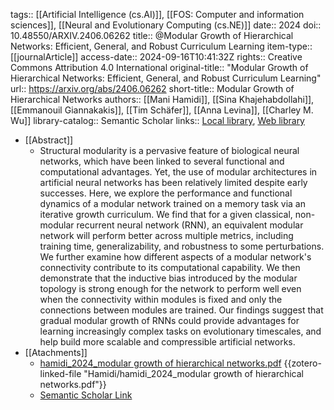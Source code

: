 tags:: [[Artificial Intelligence (cs.AI)]], [[FOS: Computer and information sciences]], [[Neural and Evolutionary Computing (cs.NE)]]
date:: 2024
doi:: 10.48550/ARXIV.2406.06262
title:: @Modular Growth of Hierarchical Networks: Efficient, General, and Robust Curriculum Learning
item-type:: [[journalArticle]]
access-date:: 2024-09-16T10:41:32Z
rights:: Creative Commons Attribution 4.0 International
original-title:: "Modular Growth of Hierarchical Networks: Efficient, General, and Robust Curriculum Learning"
url:: https://arxiv.org/abs/2406.06262
short-title:: Modular Growth of Hierarchical Networks
authors:: [[Mani Hamidi]], [[Sina Khajehabdollahi]], [[Emmanouil Giannakakis]], [[Tim Schäfer]], [[Anna Levina]], [[Charley M. Wu]]
library-catalog:: Semantic Scholar
links:: [Local library](zotero://select/library/items/SHN5C2QZ), [Web library](https://www.zotero.org/users/8224007/items/SHN5C2QZ)

- [[Abstract]]
	- Structural modularity is a pervasive feature of biological neural networks, which have been linked to several functional and computational advantages. Yet, the use of modular architectures in artificial neural networks has been relatively limited despite early successes. Here, we explore the performance and functional dynamics of a modular network trained on a memory task via an iterative growth curriculum. We find that for a given classical, non-modular recurrent neural network (RNN), an equivalent modular network will perform better across multiple metrics, including training time, generalizability, and robustness to some perturbations. We further examine how different aspects of a modular network's connectivity contribute to its computational capability. We then demonstrate that the inductive bias introduced by the modular topology is strong enough for the network to perform well even when the connectivity within modules is fixed and only the connections between modules are trained. Our findings suggest that gradual modular growth of RNNs could provide advantages for learning increasingly complex tasks on evolutionary timescales, and help build more scalable and compressible artificial networks.
- [[Atachments]]
	- [hamidi_2024_modular growth of hierarchical networks.pdf](zotero://select/library/items/4YHQTMK8) {{zotero-linked-file "Hamidi/hamidi_2024_modular growth of hierarchical networks.pdf"}}
	- [Semantic Scholar Link](https://www.semanticscholar.org/paper/Modular-Growth-of-Hierarchical-Networks%3A-Efficient%2C-Hamidi-Khajehabdollahi/bc0901faba7a09da90756d5a641c57d28039d011?utm_source=alert_email&utm_content=AuthorCitation&utm_campaign=AlertEmails_WEEKLY&utm_term=LibraryFolder+AuthorCitation&email_index=18-0-36&utm_medium=35696117)